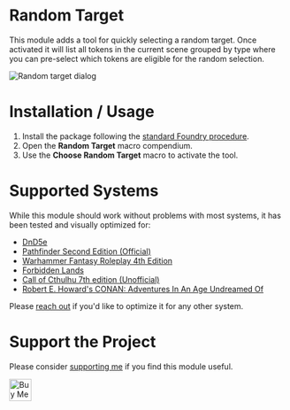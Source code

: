 # Random Target

This module adds a tool for quickly selecting a random target. Once activated it will list all tokens in the current scene grouped by type where you can pre-select which tokens are eligible for the random selection.

![Random target dialog](.github/docs/cover.jpg)

# Installation / Usage

1. Install the package following the [standard Foundry procedure](https://foundryvtt.wiki/en/basics/Modules).
2. Open the **Random Target** macro compendium.
3. Use the **Choose Random Target** macro to activate the tool.

# Supported Systems

While this module should work without problems with most systems, it has been tested and visually optimized for:

- [DnD5e](https://foundryvtt.com/packages/dnd5e)
- [Pathfinder Second Edition (Official)](https://foundryvtt.com/packages/pf2e)
- [Warhammer Fantasy Roleplay 4th Edition](https://foundryvtt.com/packages/wfrp4e)
- [Forbidden Lands](https://foundryvtt.com/packages/forbidden-lands)
- [Call of Cthulhu 7th edition (Unofficial)](https://foundryvtt.com/packages/CoC7)
- [Robert E. Howard's CONAN: Adventures In An Age Undreamed Of](https://foundryvtt.com/packages/conan2d20)

Please [reach out](https://github.com/mcavallo/foundry-vtt-random-target/issues) if you'd like to optimize it for any other system.

# Support the Project

Please consider [supporting me](https://www.buymeacoffee.com/ikindred) if you find this module useful.

<a href="https://www.buymeacoffee.com/ikindred" target="_blank"><img src="https://cdn.buymeacoffee.com/buttons/v2/default-yellow.png" alt="Buy Me A Coffee" height="40"></a>
